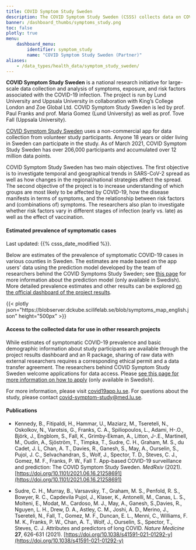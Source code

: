 ```yaml
---
title: COVID Symptom Study Sweden
description: The COVID Symptom Study Sweden (CSSS) collects data on COVID-19 prevalence, symptoms, and vaccinations through a smart phone app with over 200.000 users in Sweden. Raw data can be requested for use in research projects.
banner: /dashboard_thumbs/symptoms_study.png
toc: false
plotly: true
menu:
    dashboard_menu:
        identifier: symptom_study
        name: "COVID Symptom Study Sweden (Partner)"
aliases:
    - /data_types/health_data/symptom_study_sweden/
---
```


**COVID Symptom Study Sweden** is a national research initiative for large-scale data collection and analysis of symptoms, exposure, and risk factors associated with the COVID-19 infection. The project is run by Lund University and Uppsala University in collaboration with King’s College London and Zoe Global Ltd. COVID Symptom Study Sweden is led by prof. Paul Franks and prof. Maria Gomez (Lund University) as well as prof. Tove Fall (Uppsala University).

[COVID Symptom Study Sweden](https://www.covid19app.lu.se/) uses a non-commercial app for data collection from volunteer study participants. Anyone 18 years or older living in Sweden can participate in the study. As of March 2021, COVID Symptom Study Sweden has over 206,000 participants and accumulated over 12 million data points.

COVID Symptom Study Sweden has two main objectives. The first objective is to investigate temporal and geographical trends in SARS-CoV-2 spread as well as how changes in the regional/national strategies affect the spread. The second objective of the project is to increase understanding of which groups are most likely to be affected by COVID-19, how the disease manifests in terms of symptoms, and the relationship between risk factors and (combinations of) symptoms. The researchers also plan to investigate whether risk factors vary in different stages of infection (early vs. late) as well as the effect of vaccination.

#### Estimated prevalence of symptomatic cases

<div class="alert alert-info">Last updated: {{% csss_date_modified %}}.</div>

Below are estimates of the prevalence of symptomatic COVID-19 cases in various counties in Sweden. The estimates are made based on the app users' data using the prediction model developed by the team of researchers behind the COVID Symptoms Study Sweden; see [this page](https://www.covid19app.lu.se/artikel/uppdatering-av-prediktionsmodell-0) for more information about the prediction model (only available in Swedish). More detailed prevalence estimates and other results can be explored [on the official dashboard of the project results](https://csss-resultat.shinyapps.io/csss_dashboard/).

<div class="plot_wrapper mb-3">
  <div class="table-responsive">{{< plotly json="https://blobserver.dckube.scilifelab.se/blob/symptoms_map_english.json" height="500px" >}}</div>
</div>

#### Access to the collected data for use in other research projects

While estimates of symptomatic COVID-19 prevalence and basic demographic information about study participants are available through the project results dashboard and an R package, sharing of raw data with external researchers requires a corresponding ethical permit and a data transfer agreement. The researchers behind COVID Symptom Study Sweden welcome applications for data access. Please [see this page for more information on how to apply](https://www.covid19app.lu.se/forskare) (only available in Swedish).

For more information, please visit [covid19app.lu.se](https://www.covid19app.lu.se/).
For questions about the study, please contact [covid-symptom-study@med.lu.se](mailto:covid-symptom-study@med.lu.se).

#### Publications

* Kennedy, B., Fitipaldi, H., Hammar, U., Maziarz, M., Tsereteli, N., Oskolkov, N., Varotsis, G., Franks, C. A., Spiliopoulos, L., Adami, H-.O., Björk, J., Engblom, S., Fall, K., Grimby-Ekman, A., Litton, J-.E., Martinell, M., Oudin, A., Sjöström, T., Timpka, T., Sudre, C. H., Graham, M. S., du Cadet, J. L, Chan, A. T., Davies, R., Ganesh, S., May, A., Ourselin, S., Pujol, J. C., Selvachandran, S., Wolf, J., Spector, T. D., Steves, C. J., Gomez, M. F., Franks, P. W., Fall T. App-based COVID-19 surveillance and prediction: The COVID Symptom Study Sweden. *MedRxiv* (2021). [https://doi.org/10.1101/2021.06.16.21258691](https://doi.org/10.1101/2021.06.16.21258691)

* Sudre, C. H., Murray, B., Varsavsky, T., Graham, M. S., Penfold, R. S., Bowyer, R. C., Capdevila Pujol, J., Klaser, K., Antonelli, M., Canas, L. S., Molteni, E., Modat, M., Cardoso, M. J., May, A., Ganesh, S.,Davies, R., Nguyen, L. H., Drew, D. A., Astley, C. M., Joshi, A. D., Merino, J., Tsereteli, N., Fall, T., Gomez, M. F., Duncan, E. L., Menni, C., Williams, F. M. K., Franks, P. W., Chan, A. T., Wolf, J., Ourselin, S., Spector, T., Steves, C. J. Attributes and predictors of long COVID. *Nature Medicine* **27**, 626-631 (2021). [https://doi.org/10.1038/s41591-021-01292-y](https://doi.org/10.1038/s41591-021-01292-y)
